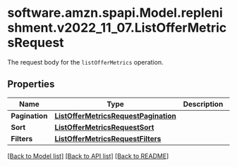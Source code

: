 # software.amzn.spapi.Model.replenishment.v2022_11_07.ListOfferMetricsRequest
The request body for the `listOfferMetrics` operation.

## Properties

Name | Type | Description | Notes
------------ | ------------- | ------------- | -------------
**Pagination** | [**ListOfferMetricsRequestPagination**](ListOfferMetricsRequestPagination.md) |  | 
**Sort** | [**ListOfferMetricsRequestSort**](ListOfferMetricsRequestSort.md) |  | [optional] 
**Filters** | [**ListOfferMetricsRequestFilters**](ListOfferMetricsRequestFilters.md) |  | 

[[Back to Model list]](../README.md#documentation-for-models) [[Back to API list]](../README.md#documentation-for-api-endpoints) [[Back to README]](../README.md)

